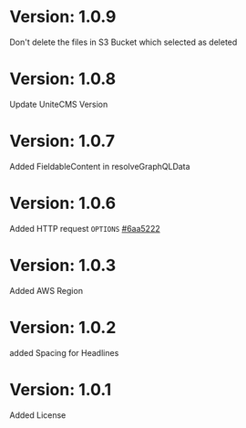 # Version: 1.0.9
Don't delete the files in S3 Bucket which selected as deleted

# Version: 1.0.8
Update UniteCMS Version

# Version: 1.0.7
Added FieldableContent in resolveGraphQLData

# Version: 1.0.6

Added HTTP request `OPTIONS` [#6aa5222](https://github.com/Karls-Developers/MediaBundle/commit/6aa522218e57325a1c8ec306ff6c1c9099af7444)

# Version: 1.0.3

Added AWS Region

# Version: 1.0.2

added Spacing for Headlines

# Version: 1.0.1

Added License